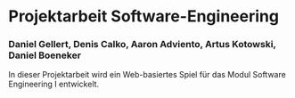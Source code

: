 # Projektarbeit Software-Engineering
### Daniel Gellert, Denis Calko, Aaron Adviento, Artus Kotowski, Daniel Boeneker

In dieser Projektarbeit wird ein Web-basiertes Spiel für das Modul Software Engineering I entwickelt.
